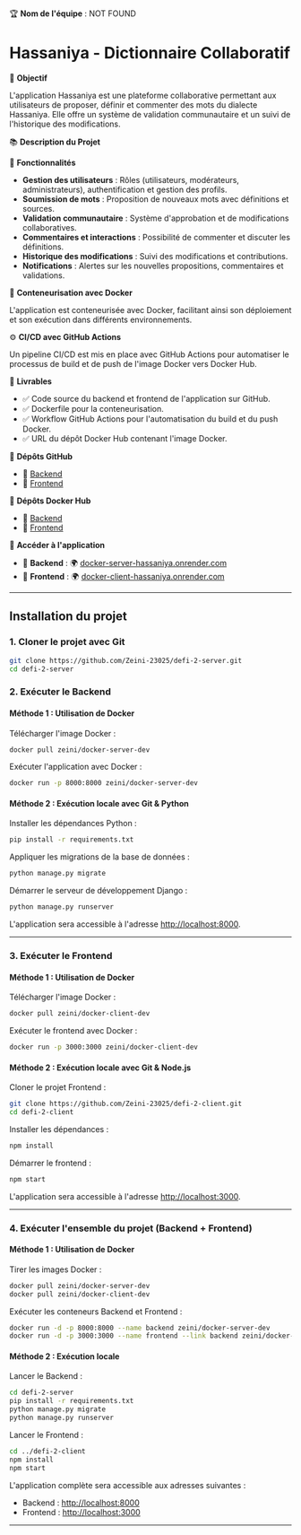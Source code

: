 
🏆 **Nom de l'équipe** : NOT FOUND

# Hassaniya - Dictionnaire Collaboratif

📌 **Objectif**

L'application Hassaniya est une plateforme collaborative permettant aux utilisateurs de proposer, définir et commenter des mots du dialecte Hassaniya. Elle offre un système de validation communautaire et un suivi de l'historique des modifications.

📚 **Description du Projet**

🚀 **Fonctionnalités**

- **Gestion des utilisateurs** : Rôles (utilisateurs, modérateurs, administrateurs), authentification et gestion des profils.
- **Soumission de mots** : Proposition de nouveaux mots avec définitions et sources.
- **Validation communautaire** : Système d'approbation et de modifications collaboratives.
- **Commentaires et interactions** : Possibilité de commenter et discuter les définitions.
- **Historique des modifications** : Suivi des modifications et contributions.
- **Notifications** : Alertes sur les nouvelles propositions, commentaires et validations.

🐳 **Conteneurisation avec Docker**

L'application est conteneurisée avec Docker, facilitant ainsi son déploiement et son exécution dans différents environnements.

⚙️ **CI/CD avec GitHub Actions**

Un pipeline CI/CD est mis en place avec GitHub Actions pour automatiser le processus de build et de push de l'image Docker vers Docker Hub.

📂 **Livrables**

- ✅ Code source du backend et frontend de l'application sur GitHub.
- ✅ Dockerfile pour la conteneurisation.
- ✅ Workflow GitHub Actions pour l'automatisation du build et du push Docker.
- ✅ URL du dépôt Docker Hub contenant l'image Docker.

🔹 **Dépôts GitHub**

- 🔗 [Backend](https://github.com/Zeini-23025/defi-2-server) 
- 🔗 [Frontend](https://github.com/Zeini-23025/defi-2-client)

🐳 **Dépôts Docker Hub**

- 🐳 [Backend](https://hub.docker.com/repository/docker/zeini/docker-server-dev)
- 🐳 [Frontend](https://hub.docker.com/repository/docker/zeini/docker-client-dev)

🚀 **Accéder à l'application**

- 🔹 **Backend** : 🌍 [docker-server-hassaniya.onrender.com](#)
- 🔹 **Frontend** : 🌍 [docker-client-hassaniya.onrender.com](#)

---

## Installation du projet

### 1. Cloner le projet avec Git

```bash
git clone https://github.com/Zeini-23025/defi-2-server.git
cd defi-2-server
```

### 2. Exécuter le Backend

#### Méthode 1 : Utilisation de Docker

Télécharger l'image Docker :

```bash
docker pull zeini/docker-server-dev
```

Exécuter l'application avec Docker :

```bash
docker run -p 8000:8000 zeini/docker-server-dev
```

#### Méthode 2 : Exécution locale avec Git & Python

Installer les dépendances Python :

```bash
pip install -r requirements.txt
```

Appliquer les migrations de la base de données :

```bash
python manage.py migrate
```

Démarrer le serveur de développement Django :

```bash
python manage.py runserver
```

L'application sera accessible à l'adresse [http://localhost:8000](http://localhost:8000).

---

### 3. Exécuter le Frontend

#### Méthode 1 : Utilisation de Docker

Télécharger l'image Docker :

```bash
docker pull zeini/docker-client-dev
```

Exécuter le frontend avec Docker :

```bash
docker run -p 3000:3000 zeini/docker-client-dev
```

#### Méthode 2 : Exécution locale avec Git & Node.js

Cloner le projet Frontend :

```bash
git clone https://github.com/Zeini-23025/defi-2-client.git
cd defi-2-client
```

Installer les dépendances :

```bash
npm install
```

Démarrer le frontend :

```bash
npm start
```

L'application sera accessible à l'adresse [http://localhost:3000](http://localhost:3000).

---

### 4. Exécuter l'ensemble du projet (Backend + Frontend)

#### Méthode 1 : Utilisation de Docker

Tirer les images Docker :

```bash
docker pull zeini/docker-server-dev
docker pull zeini/docker-client-dev
```

Exécuter les conteneurs Backend et Frontend :

```bash
docker run -d -p 8000:8000 --name backend zeini/docker-server-dev
docker run -d -p 3000:3000 --name frontend --link backend zeini/docker-client-dev
```

#### Méthode 2 : Exécution locale

Lancer le Backend :

```bash
cd defi-2-server
pip install -r requirements.txt
python manage.py migrate
python manage.py runserver
```

Lancer le Frontend :

```bash
cd ../defi-2-client
npm install
npm start
```

L'application complète sera accessible aux adresses suivantes :

- Backend : [http://localhost:8000](http://localhost:8000)
- Frontend : [http://localhost:3000](http://localhost:3000)

---

